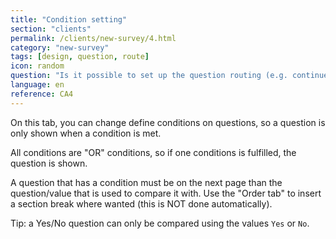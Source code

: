 ```yaml
---
title: "Condition setting"
section: "clients"
permalink: /clients/new-survey/4.html
category: "new-survey"
tags: [design, question, route]
icon: random
question: "Is it possible to set up the question routing (e.g. continue if answered yes, or skip to the next section if answered no)?"
language: en
reference: CA4
---
```


On this tab, you can change define conditions on questions, so a question is only shown when a condition is met.

All conditions are "OR" conditions, so if one conditions is fulfilled, the question is shown.

A question that has a condition must be on the next page than the question/value that is used to compare it with. Use the "Order tab" to insert a section break where wanted (this is NOT done automatically).

Tip: a Yes/No question can only be compared using the values `Yes` or `No`.
